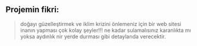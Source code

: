 ## Projemin fikri:
> doğayı güzelleştirmek ve iklim krizini önlemeniz için bir web sitesi inanın yapması çok kolay şeyler!!!
> ne kadar sulamalısınız karanlıkta mı yoksa aydınlık nir yerde durması gibi detaylarıda verecektir.
